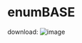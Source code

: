 # enumBASE
download:
![image](https://github.com/grahmik/enumBASE/assets/125515783/4d724df4-e1c5-4f9f-a123-40ec7f659a1a)
